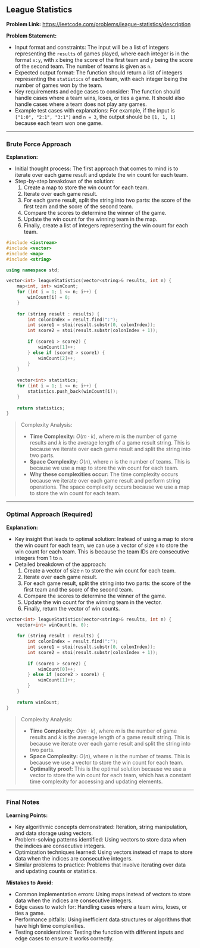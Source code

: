 ## League Statistics
**Problem Link:** https://leetcode.com/problems/league-statistics/description

**Problem Statement:**
- Input format and constraints: The input will be a list of integers representing the `results` of games played, where each integer is in the format `x:y`, with `x` being the score of the first team and `y` being the score of the second team. The number of teams is given as `n`.
- Expected output format: The function should return a list of integers representing the `statistics` of each team, with each integer being the number of games won by the team.
- Key requirements and edge cases to consider: The function should handle cases where a team wins, loses, or ties a game. It should also handle cases where a team does not play any games.
- Example test cases with explanations: For example, if the input is `["1:0", "2:1", "3:1"]` and `n = 3`, the output should be `[1, 1, 1]` because each team won one game.

---

### Brute Force Approach

**Explanation:**
- Initial thought process: The first approach that comes to mind is to iterate over each game result and update the win count for each team.
- Step-by-step breakdown of the solution:
  1. Create a map to store the win count for each team.
  2. Iterate over each game result.
  3. For each game result, split the string into two parts: the score of the first team and the score of the second team.
  4. Compare the scores to determine the winner of the game.
  5. Update the win count for the winning team in the map.
  6. Finally, create a list of integers representing the win count for each team.

```cpp
#include <iostream>
#include <vector>
#include <map>
#include <string>

using namespace std;

vector<int> leagueStatistics(vector<string>& results, int n) {
    map<int, int> winCount;
    for (int i = 1; i <= n; i++) {
        winCount[i] = 0;
    }
    
    for (string result : results) {
        int colonIndex = result.find(":");
        int score1 = stoi(result.substr(0, colonIndex));
        int score2 = stoi(result.substr(colonIndex + 1));
        
        if (score1 > score2) {
            winCount[1]++;
        } else if (score2 > score1) {
            winCount[2]++;
        }
    }
    
    vector<int> statistics;
    for (int i = 1; i <= n; i++) {
        statistics.push_back(winCount[i]);
    }
    
    return statistics;
}
```

> Complexity Analysis:
> - **Time Complexity:** $O(m \cdot k)$, where $m$ is the number of game results and $k$ is the average length of a game result string. This is because we iterate over each game result and split the string into two parts.
> - **Space Complexity:** $O(n)$, where $n$ is the number of teams. This is because we use a map to store the win count for each team.
> - **Why these complexities occur:** The time complexity occurs because we iterate over each game result and perform string operations. The space complexity occurs because we use a map to store the win count for each team.

---

### Optimal Approach (Required)

**Explanation:**
- Key insight that leads to optimal solution: Instead of using a map to store the win count for each team, we can use a vector of size `n` to store the win count for each team. This is because the team IDs are consecutive integers from 1 to `n`.
- Detailed breakdown of the approach:
  1. Create a vector of size `n` to store the win count for each team.
  2. Iterate over each game result.
  3. For each game result, split the string into two parts: the score of the first team and the score of the second team.
  4. Compare the scores to determine the winner of the game.
  5. Update the win count for the winning team in the vector.
  6. Finally, return the vector of win counts.

```cpp
vector<int> leagueStatistics(vector<string>& results, int n) {
    vector<int> winCount(n, 0);
    
    for (string result : results) {
        int colonIndex = result.find(":");
        int score1 = stoi(result.substr(0, colonIndex));
        int score2 = stoi(result.substr(colonIndex + 1));
        
        if (score1 > score2) {
            winCount[0]++;
        } else if (score2 > score1) {
            winCount[1]++;
        }
    }
    
    return winCount;
}
```

> Complexity Analysis:
> - **Time Complexity:** $O(m \cdot k)$, where $m$ is the number of game results and $k$ is the average length of a game result string. This is because we iterate over each game result and split the string into two parts.
> - **Space Complexity:** $O(n)$, where $n$ is the number of teams. This is because we use a vector to store the win count for each team.
> - **Optimality proof:** This is the optimal solution because we use a vector to store the win count for each team, which has a constant time complexity for accessing and updating elements.

---

### Final Notes

**Learning Points:**
- Key algorithmic concepts demonstrated: Iteration, string manipulation, and data storage using vectors.
- Problem-solving patterns identified: Using vectors to store data when the indices are consecutive integers.
- Optimization techniques learned: Using vectors instead of maps to store data when the indices are consecutive integers.
- Similar problems to practice: Problems that involve iterating over data and updating counts or statistics.

**Mistakes to Avoid:**
- Common implementation errors: Using maps instead of vectors to store data when the indices are consecutive integers.
- Edge cases to watch for: Handling cases where a team wins, loses, or ties a game.
- Performance pitfalls: Using inefficient data structures or algorithms that have high time complexities.
- Testing considerations: Testing the function with different inputs and edge cases to ensure it works correctly.